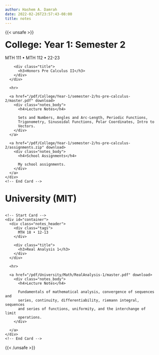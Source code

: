 ```yaml
---
author: Hashem A. Damrah
date: 2022-02-26T23:57:43-08:00
title: notes
---
```


{{< unsafe >}}

<link rel="stylesheet" href="/css/main.css" type="text/css">
<link rel="stylesheet" href="/css/card.css" type="text/css">

<body>
  <div style="font-size: 30px"><b>College: Year 1: Semester 2</b></div>

  <br>

  <main id="grid">
    <!-- Start Card -->
    <div id="container">
      <div class="notes_header">
        <div class="tags">
          MTH 111 • MTH 112 • 22-23 
        </div>

        <div class="title">
          <h3>Honors Pre Calculus II</h3>
        </div>
      </div>

      <hr>

      <a href="/pdf/College/Year-1/semester-2/hs-pre-calculus-2/master.pdf" download>
        <div class="notes_body">
          <h4>Lecture Notes</h4>

          Sets and Numbers, Angles and Arc-Length, Periodic Functions,
          Trigonometry, Sinusoidal Functions, Polar Coordinates, Intro to
          Vectors.
        </div>
      </a>

      <a href="/pdf/College/Year-1/semester-2/hs-pre-calculus-2/assignments.zip" download>
        <div class="notes_body">
          <h4>School Assignments</h4>

          My school assignments.
        </div>
      </a>
    </div>
    <!-- End Card -->

  </main>

  <br>

  <div style="font-size: 30px"><b>University (MIT)</b></div>

  <br>

  <main id="grid">

    <!-- Start Card -->
    <div id="container">
      <div class="notes_header">
        <div class="tags">
          MTH 18 • 12-13
        </div>

        <div class="title">
          <h3>Real Analysis 1</h3>
        </div>
      </div>

      <hr>

      <a href="/pdf/University/Math/RealAnalysis-1/master.pdf" download>
        <div class="notes_body">
          <h4>Lecture Notes</h4>

          Fundamentals of mathematical analysis, convergence of sequences and
          series, continuity, differentiability, riemann integral, sequences
          and series of functions, uniformity, and the interchange of limit
          operations.
        </div>

      </a>
    </div>
    <!-- End Card -->

  </main>
</body>
</html>
<!-- partial -->
{{< /unsafe >}}
